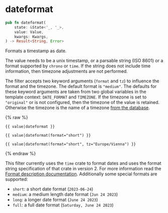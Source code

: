 # dateformat

```rust
pub fn dateformat(
    state: &State<'_, '_>,
    value: Value,
    kwargs: Kwargs,
) -> Result<String, Error>
```

Formats a timestamp as date.

The value needs to be a unix timestamp, or a parsable string (ISO 8601) or a
format supported by `chrono` or `time`.  If the string does not include time
information, then timezone adjustments are not performed.

The filter accepts two keyword arguments (`format` and `tz`) to influence the format
and the timezone.  The default format is `"medium"`.  The defaults for these keyword
arguments are taken from two global variables in the template context: `DATE_FORMAT`
and `TIMEZONE`.  If the timezone is set to `"original"` or is not configured, then
the timezone of the value is retained.  Otherwise the timezone is the name of a
timezone [from the database](https://en.wikipedia.org/wiki/List_of_tz_database_time_zones).

{% raw %}
```jinja
{{ value|dateformat }}
```

```jinja
{{ value|dateformat(format="short") }}
```

```jinja
{{ value|dateformat(format="short", tz="Europe/Vienna") }}
```
{% endraw %}

This filter currently uses the `time` crate to format dates and uses the format
string specification of that crate in version 2.  For more information read the
[Format description documentation](https://time-rs.github.io/book/api/format-description.html).
Additionally some special formats are supported:

* `short`: a short date format (`2023-06-24`)
* `medium`: a medium length date format (`Jun 24 2023`)
* `long`: a longer date format (`June 24 2023`)
* `full`: a full date format (`Saturday, June 24 2023`)
